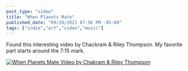 ```yaml
---
post_type: "video" 
title: "When Planets Mate"
published_date: "09/29/2021 07:56 PM -05:00"
tags: ["indie","art","video","music"]
---
```



Found this interesting video by Chackram & Riley Thompson. My favorite part starts around the 7:15 mark.

[![When Planets Mate Video by Chakram & Riley Thompson](https://i.vimeocdn.com/video/788261540-f6e1a0bb577b65081153fc4b2af03b6addffa07a0551187165bc9e71003063d7-d?mw=1500&mh=844&q=70)](https://vimeo.com/340043225)